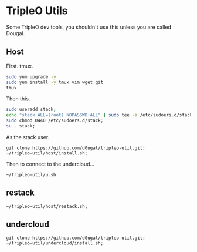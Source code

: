# TripleO Utils

Some TripleO dev tools, you shouldn't use this unless you are called Dougal.

## Host

First. tmux.

```bash
sudo yum upgrade -y
sudo yum install -y tmux vim wget git
tmux
```

Then this.

```bash
sudo useradd stack;
echo "stack ALL=(root) NOPASSWD:ALL" | sudo tee -a /etc/sudoers.d/stack;
sudo chmod 0440 /etc/sudoers.d/stack;
su - stack;
```

As the stack user.

```
git clone https://github.com/d0ugal/tripleo-util.git;
~/tripleo-util/host/install.sh;
```

Then to connect to the undercloud...

```
~/tripleo-util/u.sh
```

## restack

```
~/tripleo-util/host/restack.sh;
```


## undercloud

```
git clone https://github.com/d0ugal/tripleo-util.git;
~/tripleo-util/undercloud/install.sh;
```
